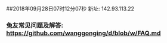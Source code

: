 ##2018年09月28日07时12分07秒 新址: 142.93.113.22
### 兔友常见问题及解答: https://github.com/wanggonging/d/blob/w/FAQ.md
